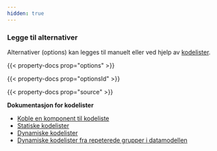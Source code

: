 ```yaml
---
hidden: true
---
```


### Legge til alternativer

Alternativer (options) kan legges til manuelt eller ved hjelp av [kodelister](/nb/altinn-studio/reference/data/options).

{{< property-docs prop="options" >}}

{{< property-docs prop="optionsId" >}}

{{< property-docs prop="source" >}}

**Dokumentasjon for kodelister**
- [Koble en komponent til kodeliste](/nb/altinn-studio/reference/data/options/#koble-en-komponent-til-kodeliste)
- [Statiske kodelister](/nb/altinn-studio/reference/data/options/static-codelists/)
- [Dynamiske kodelister](/nb/altinn-studio/reference/data/options/dynamic-codelists/)
- [Dynamiske kodelister fra repeterede grupper i datamodellen](/nb/altinn-studio/reference/data/options/repeating-group-codelists/)